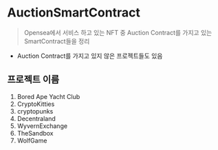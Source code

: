 # AuctionSmartContract 

> Opensea에서 서비스 하고 있는 NFT 중 Auction Contract를 가지고 있는 SmartContract들을 정리
- Auction Contract를 가지고 있지 않은 프로젝트들도 있음

## 프로젝트 이름 
1. Bored Ape Yacht Club
2. CryptoKitties 
3. cryptopunks 
4. Decentraland
5. WyvernExchange
6. TheSandbox
7. WolfGame
